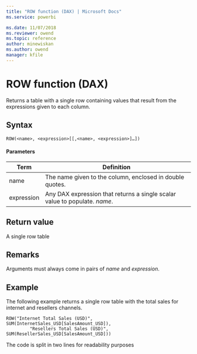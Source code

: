```yaml
---
title: "ROW function (DAX) | Microsoft Docs"
ms.service: powerbi 

ms.date: 11/07/2018
ms.reviewer: owend
ms.topic: reference
author: minewiskan
ms.author: owend
manager: kfile
---
```

# ROW function (DAX)
Returns a table with a single row containing values that result from the expressions given to each column.  
  
## Syntax  
  
```dax
ROW(<name>, <expression>[[,<name>, <expression>]…])  
```
  
#### Parameters  

|Term|Definition|  
|--------|--------------|  
|  name|  The name given to the column, enclosed in double quotes. |  
|  expression| Any DAX expression that returns a single scalar value to populate. *name*.  |

## Return value  
A single row table  
  
## Remarks  
Arguments must always come in pairs of *name* and *expression*.  
  
## Example  
The following example returns a single row table with the total sales for internet and resellers channels.  
  
```dax
ROW("Internet Total Sales (USD)", SUM(InternetSales_USD[SalesAmount_USD]),  
         "Resellers Total Sales (USD)", SUM(ResellerSales_USD[SalesAmount_USD]))  
```

The code is split in two lines for readability purposes  
  
